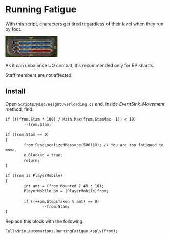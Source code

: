 # Running Fatigue

With this script, characters get tired regardless of their level when they run by foot.

![](screenshot.png)

As it can unbalance UO combat, it's recommended only for RP shards.

Staff members are not affected.

## Install

Open `Scripts/Misc/WeightOverloading.cs` and, inside *EventSink_Movement* method, find:

	if (((from.Stam * 100) / Math.Max(from.StamMax, 1)) < 10)
			--from.Stam;

	if (from.Stam == 0)
	{
			from.SendLocalizedMessage(500110); // You are too fatigued to move.
			e.Blocked = true;
			return;
	}

	if (from is PlayerMobile)
	{
			int amt = (from.Mounted ? 48 : 16);
			PlayerMobile pm = (PlayerMobile)from;

			if ((++pm.StepsTaken % amt) == 0)
					--from.Stam;
	}

Replace this block with the following:

	Felladrin.Automations.RunningFatigue.Apply(from);
